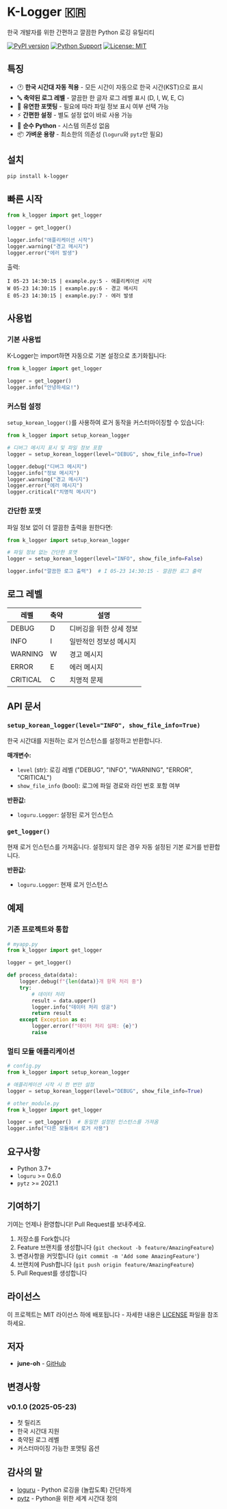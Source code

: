 # K-Logger 🇰🇷

한국 개발자를 위한 간편하고 깔끔한 Python 로깅 유틸리티

[![PyPI version](https://badge.fury.io/py/k-logger.svg)](https://badge.fury.io/py/k-logger)
[![Python Support](https://img.shields.io/pypi/pyversions/k-logger.svg)](https://pypi.org/project/k-logger/)
[![License: MIT](https://img.shields.io/badge/License-MIT-yellow.svg)](https://opensource.org/licenses/MIT)

## 특징

- 🕐 **한국 시간대 자동 적용** - 모든 시간이 자동으로 한국 시간(KST)으로 표시
- 🔤 **축약된 로그 레벨** - 깔끔한 한 글자 로그 레벨 표시 (D, I, W, E, C)
- 🎨 **유연한 포맷팅** - 필요에 따라 파일 정보 표시 여부 선택 가능
- ⚡ **간편한 설정** - 별도 설정 없이 바로 사용 가능
- 🐍 **순수 Python** - 시스템 의존성 없음
- 📦 **가벼운 용량** - 최소한의 의존성 (`loguru`와 `pytz`만 필요)

## 설치

```bash
pip install k-logger
```

## 빠른 시작

```python
from k_logger import get_logger

logger = get_logger()

logger.info("애플리케이션 시작")
logger.warning("경고 메시지")
logger.error("에러 발생")
```

출력:
```
I 05-23 14:30:15 | example.py:5 - 애플리케이션 시작
W 05-23 14:30:15 | example.py:6 - 경고 메시지
E 05-23 14:30:15 | example.py:7 - 에러 발생
```

## 사용법

### 기본 사용법

K-Logger는 import하면 자동으로 기본 설정으로 초기화됩니다:

```python
from k_logger import get_logger

logger = get_logger()
logger.info("안녕하세요!")
```

### 커스텀 설정

`setup_korean_logger()`를 사용하여 로거 동작을 커스터마이징할 수 있습니다:

```python
from k_logger import setup_korean_logger

# 디버그 메시지 표시 및 파일 정보 포함
logger = setup_korean_logger(level="DEBUG", show_file_info=True)

logger.debug("디버그 메시지")
logger.info("정보 메시지")
logger.warning("경고 메시지")
logger.error("에러 메시지")
logger.critical("치명적 메시지")
```

### 간단한 포맷

파일 정보 없이 더 깔끔한 출력을 원한다면:

```python
from k_logger import setup_korean_logger

# 파일 정보 없는 간단한 포맷
logger = setup_korean_logger(level="INFO", show_file_info=False)

logger.info("깔끔한 로그 출력")  # I 05-23 14:30:15 - 깔끔한 로그 출력
```

## 로그 레벨

| 레벨     | 축약 | 설명 |
|----------|------|------|
| DEBUG    | D    | 디버깅을 위한 상세 정보 |
| INFO     | I    | 일반적인 정보성 메시지 |
| WARNING  | W    | 경고 메시지 |
| ERROR    | E    | 에러 메시지 |
| CRITICAL | C    | 치명적 문제 |

## API 문서

### `setup_korean_logger(level="INFO", show_file_info=True)`

한국 시간대를 지원하는 로거 인스턴스를 설정하고 반환합니다.

**매개변수:**
- `level` (str): 로깅 레벨 ("DEBUG", "INFO", "WARNING", "ERROR", "CRITICAL")
- `show_file_info` (bool): 로그에 파일 경로와 라인 번호 포함 여부

**반환값:**
- `loguru.Logger`: 설정된 로거 인스턴스

### `get_logger()`

현재 로거 인스턴스를 가져옵니다. 설정되지 않은 경우 자동 설정된 기본 로거를 반환합니다.

**반환값:**
- `loguru.Logger`: 현재 로거 인스턴스

## 예제

### 기존 프로젝트와 통합

```python
# myapp.py
from k_logger import get_logger

logger = get_logger()

def process_data(data):
    logger.debug(f"{len(data)}개 항목 처리 중")
    try:
        # 데이터 처리
        result = data.upper()
        logger.info("데이터 처리 성공")
        return result
    except Exception as e:
        logger.error(f"데이터 처리 실패: {e}")
        raise
```

### 멀티 모듈 애플리케이션

```python
# config.py
from k_logger import setup_korean_logger

# 애플리케이션 시작 시 한 번만 설정
logger = setup_korean_logger(level="DEBUG", show_file_info=True)

# other_module.py
from k_logger import get_logger

logger = get_logger()  # 동일한 설정된 인스턴스를 가져옴
logger.info("다른 모듈에서 로거 사용")
```

## 요구사항

- Python 3.7+
- `loguru` >= 0.6.0
- `pytz` >= 2021.1

## 기여하기

기여는 언제나 환영합니다! Pull Request를 보내주세요.

1. 저장소를 Fork합니다
2. Feature 브랜치를 생성합니다 (`git checkout -b feature/AmazingFeature`)
3. 변경사항을 커밋합니다 (`git commit -m 'Add some AmazingFeature'`)
4. 브랜치에 Push합니다 (`git push origin feature/AmazingFeature`)
5. Pull Request를 생성합니다

## 라이선스

이 프로젝트는 MIT 라이선스 하에 배포됩니다 - 자세한 내용은 [LICENSE](LICENSE) 파일을 참조하세요.

## 저자

- **june-oh** - [GitHub](https://github.com/june-oh)

## 변경사항

### v0.1.0 (2025-05-23)
- 첫 릴리즈
- 한국 시간대 지원
- 축약된 로그 레벨
- 커스터마이징 가능한 포맷팅 옵션

## 감사의 말

- [loguru](https://github.com/Delgan/loguru) - Python 로깅을 (놀랍도록) 간단하게
- [pytz](https://github.com/stub42/pytz) - Python을 위한 세계 시간대 정의 